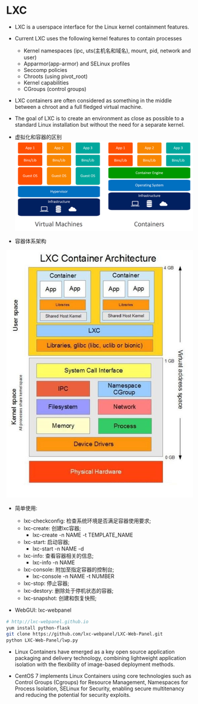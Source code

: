 # LXC

- LXC is a userspace interface for the Linux kernel containment features.

- Current LXC uses the following kernel features to contain processes
    - Kernel namespaces (ipc, uts(主机名和域名), mount, pid, network and user)
    - Apparmor(app-armor) and SELinux profiles
    - Seccomp policies
    - Chroots (using pivot_root)
    - Kernel capabilities
    - CGroups (control groups)

- LXC containers are often considered as something in the middle between a chroot and a full fledged virtual machine.

- The goal of LXC is to create an environment as close as possible to a standard Linux installation but without the need for a separate kernel.

- 虚拟化和容器的区别
[![virtualization_vs_container](https://github.com/Minions1128/net_tech_notes/blob/master/img/virtualization_vs_container.jpg "virtualization_vs_container")](https://github.com/Minions1128/net_tech_notes/blob/master/img/virtualization_vs_container.jpg "virtualization_vs_container")

- 容器体系架构

[![lxc_architecture](https://github.com/Minions1128/net_tech_notes/blob/master/img/lxc_architecture.jpg "lxc_architecture")](https://github.com/Minions1128/net_tech_notes/blob/master/img/lxc_architecture.jpg "lxc_architecture")

- 简单使用:
    - lxc-checkconfig: 检查系统环境是否满足容器使用要求;
    - lxc-create: 创建lxc容器;
        - lxc-create -n NAME -t TEMPLATE_NAME
    - lxc-start: 启动容器;
        - lxc-start -n NAME -d
    - lxc-info: 查看容器相关的信息;
        - lxc-info -n NAME
    - lxc-console: 附加至指定容器的控制台;
        - lxc-console -n NAME -t NUMBER
    - lxc-stop: 停止容器;
    - lxc-destory: 删除处于停机状态的容器;
    - lxc-snapshot: 创建和恢复快照;

- WebGUI: lxc-webpanel
```sh
# http://lxc-webpanel.github.io
yum install python-flask
git clone https://github.com/lxc-webpanel/LXC-Web-Panel.git
python LXC-Web-Panel/lwp.py
```

- Linux Containers have emerged as a key open source application packaging and delivery technology, combining lightweight application isolation with the flexibility of image-based deployment methods.

- CentOS 7 implements Linux Containers using core technologies such as Control Groups (Cgroups) for Resource Management, Namespaces for Process Isolation, SELinux for Security, enabling secure multitenancy and reducing the potential for security exploits.
